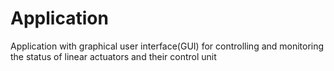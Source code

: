 # Application
Application with graphical user interface(GUI) for controlling and monitoring the status of linear actuators and their control unit
